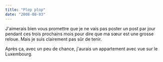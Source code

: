 ```yaml
---
title: "Plop plop"
date: "2008-08-03"
---
```


J'aimerais bien vous promettre que je ne vais pas poster un post par jour pendant ces trois prochains mois pour dire que ma sœur est une grosse reloue. Mais je suis clairement pas sûr de tenir.

Après ça, avec un peu de chance, j'aurais un appartement avec vue sur le Luxembourg.
